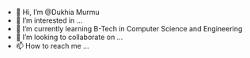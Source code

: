 - 👋 Hi, I’m @Dukhia Murmu
- 👀 I’m interested in ...
- 🌱 I’m currently learning B-Tech in Computer Science and Engineering
- 💞️ I’m looking to collaborate on ...
- 📫 How to reach me ...

<!---
Dukhia123/Dukhia123 is a ✨ special ✨ repository because its `README.md` (this file) appears on your GitHub profile.
You can click the Preview link to take a look at your changes.
--->

